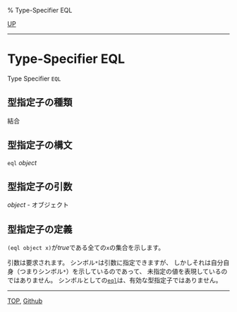 % Type-Specifier EQL

[UP](4.4.html)  

---

# Type-Specifier **EQL**


Type Specifier `EQL`


## 型指定子の種類

結合


## 型指定子の構文

`eql` *object*


## 型指定子の引数

*object* - オブジェクト


## 型指定子の定義

`(eql object x)`が*true*である全ての`x`の集合を示します。

引数は要求されます。
シンボル`*`は引数に指定できますが、
しかしそれは自分自身（つまりシンボル`*`）を示しているのであって、
未指定の値を表現しているのではありません。
シンボルとしての[`eql`](4.4.eql-type.html)は、有効な型指定子ではありません。


---
[TOP](index.html),  [Github](https://github.com/nptcl/npt-japanese)

